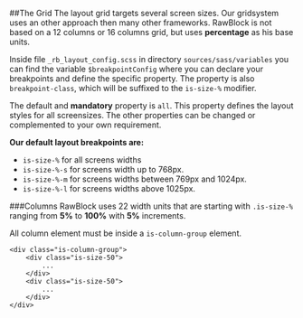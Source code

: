 ##The Grid
The layout grid targets several screen sizes. Our gridsystem uses an other approach then many other frameworks. RawBlock is not based on a 12 columns or 16 columns grid, but uses **percentage** as his base units.

Inside file `_rb_layout_config.scss` in directory `sources/sass/variables` you can find the variable `$breakpointConfig` where you can declare your breakpoints and define the specific property. The property is also `breakpoint-class`, which will be suffixed to the `is-size-%` modifier.

The default and  **mandatory**  property is `all`. This property defines the layout styles for all screensizes. The other properties can be changed or complemented to your own requirement.

**Our default layout breakpoints are:**

- `is-size-%` for all screens widths
- `is-size-%-s` for screens width up to 768px.
- `is-size-%-m` for screens widths between 769px and 1024px.
- `is-size-%-l` for screens widths above 1025px.

###Columns
RawBlock uses 22 width units that are starting with `.is-size-%` ranging from **5%** to **100%** with **5%** increments.

All column element must be inside a `is-column-group` element.

	<div class="is-column-group">
		<div class="is-size-50">
			...
		</div>
		<div class="is-size-50">
			...
		</div>
	</div>
